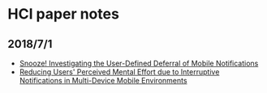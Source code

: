 # HCI paper notes

## 2018/7/1
- [Snooze! Investigating the User-Defined Deferral of Mobile Notifications](https://github.com/dimension4TW/paper_notes/blob/master/notes/Snooze!%20Investigating%20the%20User-Defined%20Deferral%20of%20Mobile%20Notifications.md#snooze-investigating-the-user-defined-deferral-of-mobile-notifications)
- [Reducing Users' Perceived Mental Effort due to Interruptive Notifications in Multi-Device Mobile Environments](https://github.com/dimension4TW/paper_notes/blob/master/notes/Reducing%20Users%E2%80%99%20Perceived%20Mental%20Effort%20due%20to%20Interruptive%20Notifications%20in%20Multi-Device%20Mobile%20Environments.md)
